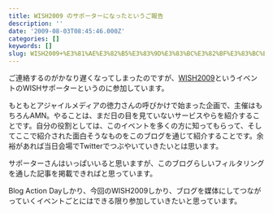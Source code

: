 ```yaml
---
title: WISH2009 のサポーターになったというご報告
description: ''
date: '2009-08-03T08:45:46.000Z'
categories: []
keywords: []
slug: WISH2009+%E3%81%AE%E3%82%B5%E3%83%9D%E3%83%BC%E3%82%BF%E3%83%BC%E3%81%AB%E3%81%AA%E3%81%A3%E3%81%9F%E3%81%A8%E3%81%84%E3%81%86%E3%81%94%E5%A0%B1%E5...
---
```

ご連絡するのがかなり遅くなってしまったのですが、[WISH2009](http://agilemedia.jp/wish2009/)というイベントのWISHサポーターというのに参加しています。

もともとアジャイルメディアの徳力さんの呼びかけで始まった企画で、主催はもちろんAMN。やることは、まだ日の目を見ていないサービスやらを紹介することです。自分の役割としては、このイベントを多くの方に知ってもらって、そしてここで紹介された面白そうなものをこのブログを通じて紹介することです。余裕があれば当日会場でTwitterでつぶやいていきたいとは思います。

サポーターさんはいっぱいいると思いますが、このブログらしいフィルタリングを通した記事を掲載できればと思っています。

Blog Action Dayしかり、今回のWISH2009しかり、ブログを媒体にしてつながっていくイベントごとにはできる限り参加していきたいと思っています。